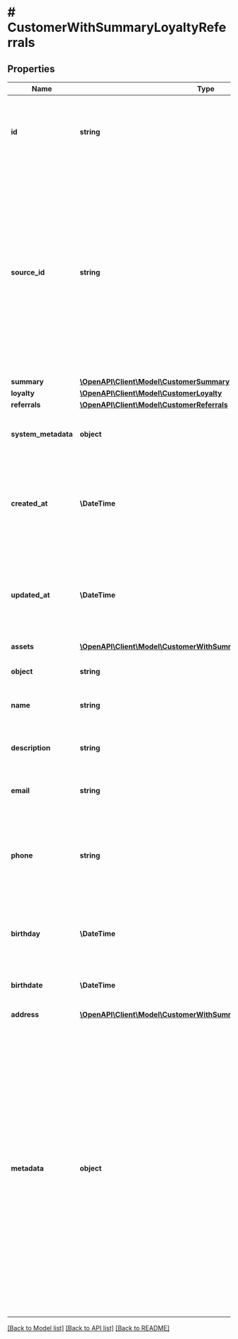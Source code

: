 # # CustomerWithSummaryLoyaltyReferrals

## Properties

Name | Type | Description | Notes
------------ | ------------- | ------------- | -------------
**id** | **string** | The ID of an existing customer that will be linked to redemption in this request. | [optional]
**source_id** | **string** | A unique identifier of the customer who validates a voucher. It can be a customer ID or email from a CRM system, database, or a third-party service. If you also pass a customer ID (unique ID assigned by Voucherify), the source ID will be ignored. | [optional]
**summary** | [**\OpenAPI\Client\Model\CustomerSummary**](CustomerSummary.md) |  | [optional]
**loyalty** | [**\OpenAPI\Client\Model\CustomerLoyalty**](CustomerLoyalty.md) |  | [optional]
**referrals** | [**\OpenAPI\Client\Model\CustomerReferrals**](CustomerReferrals.md) |  | [optional]
**system_metadata** | **object** | Object used to store system metadata information. | [optional]
**created_at** | **\DateTime** | Timestamp representing the date and time when the customer was created. The value is shown in the ISO 8601 format. | [optional]
**updated_at** | **\DateTime** | Timestamp representing the date and time when the customer was updated. The value is shown in the ISO 8601 format. | [optional]
**assets** | [**\OpenAPI\Client\Model\CustomerWithSummaryLoyaltyReferralsAssets**](CustomerWithSummaryLoyaltyReferralsAssets.md) |  | [optional]
**object** | **string** | The type of the object represented by JSON. | [optional] [default to 'customer']
**name** | **string** | Customer&#39;s first and last name. | [optional]
**description** | **string** | An arbitrary string that you can attach to a customer object. | [optional]
**email** | **string** | Customer&#39;s email address. | [optional]
**phone** | **string** | Customer&#39;s phone number. This parameter is mandatory when you try to send out codes to customers via an SMS channel. | [optional]
**birthday** | **\DateTime** | &#x60;Deprecated&#x60;. ~~Customer&#39;s birthdate; format YYYY-MM-DD~~. | [optional]
**birthdate** | **\DateTime** | Customer&#39;s birthdate; format YYYY-MM-DD. | [optional]
**address** | [**\OpenAPI\Client\Model\CustomerWithSummaryLoyaltyReferralsAddress**](CustomerWithSummaryLoyaltyReferralsAddress.md) |  | [optional]
**metadata** | **object** | A set of custom key/value pairs that you can attach to a customer. The metadata object stores all custom attributes assigned to the customer. It can be useful for storing additional information about the customer in a structured format. This metadata can be used for validating whether the customer qualifies for a discount or it can be used in building customer segments. | [optional]

[[Back to Model list]](../../README.md#models) [[Back to API list]](../../README.md#endpoints) [[Back to README]](../../README.md)
